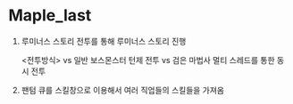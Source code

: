 # Maple_last

1. 루미너스 스토리 
   전투를 통해 루미너스 스토리 진행 
   
   <전투방식>
    vs 일반 보스몬스터 
       턴제 전투
    vs 검은 마법사
       멀티 스레드를 통한 동시 전투
2. 팬텀
       큐를 스킬창으로 이용해서 여러 직업들의 스킬들을 가져옴 
